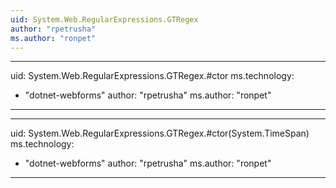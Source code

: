 ```yaml
---
uid: System.Web.RegularExpressions.GTRegex
author: "rpetrusha"
ms.author: "ronpet"
---
```


---
uid: System.Web.RegularExpressions.GTRegex.#ctor
ms.technology: 
  - "dotnet-webforms"
author: "rpetrusha"
ms.author: "ronpet"
---

---
uid: System.Web.RegularExpressions.GTRegex.#ctor(System.TimeSpan)
ms.technology: 
  - "dotnet-webforms"
author: "rpetrusha"
ms.author: "ronpet"
---
